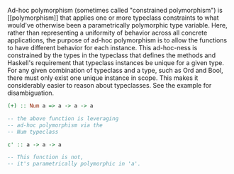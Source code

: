 Ad-hoc polymorphism (sometimes called "constrained polymorphism") is [[polymorphism]] that applies one or more typeclass constraints to what would've otherwise been a parametrically polymorphic type variable. Here, rather than representing a uniformity of behavior across all concrete applications, the purpose of ad-hoc polymorphism is to allow the functions to have different behavior for each instance. This ad-hoc-ness is constrained by the types in the typeclass that defines the methods and Haskell's requirement that typeclass instances be unique for a given type. For any given combination of typeclass and a type, such as Ord and Bool, there must only exist one unique instance in scope. This makes it considerably easier to reason about typeclasses. See the example for disambiguation.
```Haskell
(+) :: Num a => a -> a -> a

-- the above function is leveraging
-- ad-hoc polymorphism via the
-- Num typeclass

c' :: a -> a -> a

-- This function is not,
-- it's parametrically polymorphic in 'a'.
```
